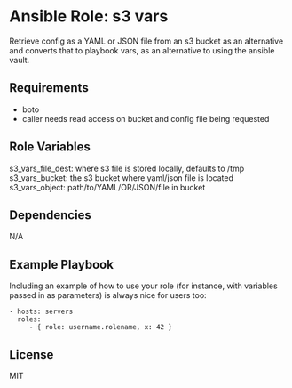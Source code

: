 Ansible Role: s3 vars
=========

Retrieve config as a YAML or JSON file from an s3 bucket as an alternative and converts that to playbook vars, as an alternative to using the ansible vault.

Requirements
------------

* boto
* caller needs read access on bucket and config file being requested

Role Variables
--------------

s3_vars_file_dest: where s3 file is stored locally, defaults to /tmp
s3_vars_bucket: the s3 bucket where yaml/json file is located
s3_vars_object: path/to/YAML/OR/JSON/file in bucket

Dependencies
------------

N/A

Example Playbook
----------------

Including an example of how to use your role (for instance, with variables passed in as parameters) is always nice for users too:

    - hosts: servers
      roles:
         - { role: username.rolename, x: 42 }

License
-------
MIT
